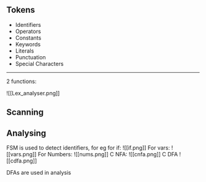 
## Tokens
- Identifiers
- Operators
- Constants
- Keywords 
- Literals
- Punctuation
- Special Characters

---

2 functions:

![[Lex_analyser.png]]
## Scanning



## Analysing

FSM is used to detect identifiers, for eg for if:
![[if.png]]
For vars:
![[vars.png]]
For Numbers:
![[nums.png]]
C NFA:
![[cnfa.png]]
C DFA
![[cdfa.png]]

DFAs are used in analysis